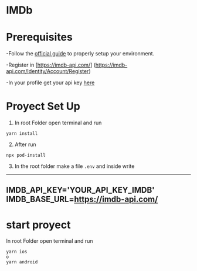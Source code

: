 # IMDb

# Prerequisites

-Follow the [official guide](https://reactnative.dev/docs/environment-setup) to properly setup your environment.

-Register in [https://imdb-api.com/] (https://imdb-api.com/Identity/Account/Register)

-In your profile  get your api key  [here](https://imdb-api.com/Identity/Account/Manage)

# Proyect Set Up

1. In root Folder open terminal and run

```
yarn install
```

2. After run

```
npx pod-install
```

3. In the root folder make a file `.env` and inside write
---
IMDB_API_KEY='YOUR_API_KEY_IMDB' 
IMDB_BASE_URL=https://imdb-api.com/
---

# start proyect 
 
 In root Folder open terminal and run

```
yarn ios 
o
yarn android 
```